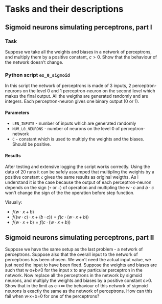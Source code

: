 # Tasks and their descriptions


## Sigmoid neurons simulating perceptrons, part I

### Task

Suppose we take all the weights and biases in a network of perceptrons, and multiply them by a positive constant, $c>0$. 
Show that the behaviour of the network doesn't change.

### Python script `ex_0_sigmoid` 
In this script the network of perceptrons is made of 3 inputs, 2 perceptron-neurons on the level 0 and 1 perceptron-neuron on the second level
which makes the final output. All the weigths are generated randomly and are integers. Each perceptron-neuron gives one binary output (0 or 1).

#### Parameters
- `LEN_INPUTS` - number of inputs which are generated randomly 
- `NUM_L0_NEURONS` - number of neurons on the level 0 of perceptron-network 
- `C` - constant which is used to multiply the weights and the biases. Should be positive.

#### Results
After testing and extensive logging the script works correctly. Using the data of 20 runs it can be safely assumped that multipling the weights
by a positive constant `c` gives the same results as original weigths. As I understand it is the case because the output of each perceptron-neuron depends
on the sign (`+` or `-`) of operation and multipling the $w \cdot c$ and $b \cdot c$ won't change the sign of the the operation before step function. 

Visually:
- $f(w \cdot x + b)$
- $f((w \cdot c) \cdot x + (b \cdot c)) = f(c \cdot (w \cdot x + b))$
- $f(w \cdot x + b) = f(c \cdot (w \cdot x + b))$


## Sigmoid neurons simulating perceptrons, part II
Suppose we have the same setup as the last problem - a network of perceptrons. 
Suppose also that the overall input to the network of perceptrons has been chosen. 
We won't need the actual input value, we just need the input to have been fixed. 
Suppose the weights and biases are such that w⋅x+b≠0 for the input x to any 
particular perceptron in the network. Now replace all the perceptrons in the 
network by sigmoid neurons, and multiply the weights and biases by a positive 
constant c>0. Show that in the limit as c→∞ the behaviour of this network of 
sigmoid neurons is exactly the same as the network of perceptrons. How can this 
fail when w⋅x+b=0 for one of the perceptrons? 